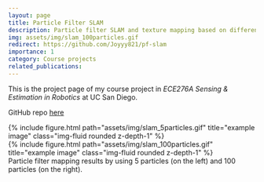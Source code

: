 ```yaml
---
layout: page
title: Particle Filter SLAM
description: Particle filter SLAM and texture mapping based on differential-drive robot.
img: assets/img/slam_100particles.gif
redirect: https://github.com/Joyyy821/pf-slam
importance: 1
category: Course projects
related_publications:
---
```

This is the project page of my course project in *ECE276A Sensing & Estimation in Robotics* at UC San Diego.

GitHub repo [here](https://github.com/Joyyy821/pf-slam) 

<div class="row">
    <div class="col-sm mt-3 mt-md-0">
        {% include figure.html path="assets/img/slam_5particles.gif" title="example image" class="img-fluid rounded z-depth-1" %}
    </div>
    <div class="col-sm mt-3 mt-md-0">
        {% include figure.html path="assets/img/slam_100particles.gif" title="example image" class="img-fluid rounded z-depth-1" %}
    </div>
</div>
<div class="caption">
    Particle filter mapping results by using 5 particles (on the left) and 100 particles (on the right).
</div>
